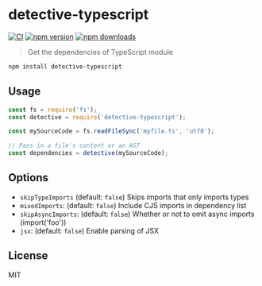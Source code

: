 # detective-typescript

[![CI](https://img.shields.io/github/actions/workflow/status/dependents/detective-typescript/ci.yml?branch=main&label=CI&logo=github)](https://github.com/dependents/detective-typescript/actions/workflows/ci.yml?query=branch%3Amain)
[![npm version](https://img.shields.io/npm/v/detective-typescript?logo=npm&logoColor=fff)](https://www.npmjs.com/package/detective-typescript)
[![npm downloads](https://img.shields.io/npm/dm/detective-typescript)](https://www.npmjs.com/package/detective-typescript)

> Get the dependencies of TypeScript module

```sh
npm install detective-typescript
```

## Usage

```js
const fs = require('fs');
const detective = require('detective-typescript');

const mySourceCode = fs.readFileSync('myfile.ts', 'utf8');

// Pass in a file's content or an AST
const dependencies = detective(mySourceCode);
```

## Options

- `skipTypeImports` (default: `false`) Skips imports that only imports types
- `mixedImports`: (default: `false`) Include CJS imports in dependency list
- `skipAsyncImports`: (default: `false`) Whether or not to omit async imports (import('foo'))
- `jsx`: (default: `false`) Enable parsing of JSX

## License

MIT
